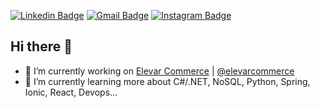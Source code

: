 [![Linkedin Badge](https://img.shields.io/badge/-LinkedIn-blue?style=flat-square&logo=Linkedin&logoColor=white&link=https://www.linkedin.com/in/sidney-rodrigues-54849190/)](https://www.linkedin.com/in/sidney-rodrigues-54849190/) 
[![Gmail Badge](https://img.shields.io/badge/-Gmail-c14438?style=flat-square&logo=Gmail&logoColor=white&link=mailto:sidney.jrodrigues.lima@gmail.com)](mailto:sidney.jrodrigues.lima@gmail.com)
[![Instagram Badge](https://img.shields.io/badge/-Instagram-gray?style=flat-square&logo=Instagram&link=https://www.instagram.com/sidao_rodrigues)](https://www.instagram.com/sidao_rodrigues)
<br/>

## Hi there 👋

<!--
**sidaoswat/sidaoswat** is a ✨ _special_ ✨ repository because its `README.md` (this file) appears on your GitHub profile.

Here are some ideas to get you started:
-->


- 🔭 I’m currently working on <a href="https://elevarcommerce.com.br/" target="_blank">Elevar Commerce</a> | <a href="https://www.instagram.com/elevarcommerce/" target="_blank">@elevarcommerce</a>
- 🌱 I’m currently learning more about C#/.NET, NoSQL, Python, Spring, Ionic, React, Devops...
<!-- - 👯 I’m looking to collaborate on ...
- 🤔 I’m looking for help with ...
- 💬 Ask me about ...
- 📫 How to reach me: ...
- 😄 Pronouns: ...
- ⚡ Fun fact: ... -->


